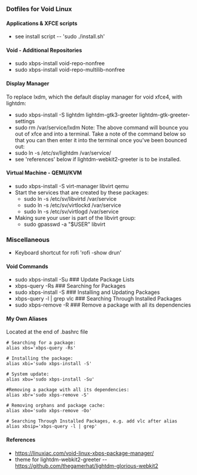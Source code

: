 ### Dotfiles for Void Linux

#### Applications & XFCE scripts
- see install script -- 'sudo ./install.sh'
	

#### Void - Additional Repositories
- sudo xbps-install void-repo-nonfree
- sudo xbps-install void-repo-multilib-nonfree

#### Display Manager
To replace lxdm, which the default display manager for void xfce4, with lightdm:
- sudo xbps-install -S lightdm lightdm-gtk3-greeter lightdm-gtk-greeter-settings
- sudo rm /var/service/lxdm
Note: The above command will bounce you out of xfce and into a terminal.  Take a note of the command below so that you can then enter it into the terminal once you've been bounced out:
- sudo ln -s /etc/sv/lightdm /var/service/
- see 'references' below if lightdm-webkit2-greeter is to be installed.

#### Virtual Machine - QEMU/KVM
- sudo xbps-install -S virt-manager libvirt qemu
- Start the services that are created by these packages:
	- sudo ln -s /etc/sv/libvirtd /var/service
	- sudo ln -s /etc/sv/virtlockd /var/service
	- sudo ln -s /etc/sv/virtlogd /var/service
- Making sure your user is part of the libvirt group:
	- sudo gpasswd -a "$USER" libvirt

### Miscellaneous
- Keyboard shortcut for rofi 'rofi -show drun'


#### Void Commands
- sudo xbps-install -Su         		### Update Package Lists
- xbps-query -Rs 				### Searching for Packages
- sudo xbps-install -S          		### Installing and Updating Packages
- xbps-query -l | grep vlc      		### Searching Through Installed Packages
- sudo xbps-remove -R           	### Remove a package with all its dependencies

#### My Own Aliases

Located at the end of .bashrc file

```
# Searching for a package:
alias xbs='xbps-query -Rs'

# Installing the package:
alias xbi='sudo xbps-install -S'

# System update:
alias xbu='sudo xbps-install -Su'

#Removing a package with all its dependencies:
alias xbr='sudo xbps-remove -S'

# Removing orphans and package cache:
alias xbo='sudo xbps-remove -Oo'

# Searching Through Installed Packages, e.g. add vlc after alias
alias xbsip='xbps-query -l | grep'
```

#### References
- https://linuxiac.com/void-linux-xbps-package-manager/
- theme for lightdm-webkit2-greeter -- https://github.com/thegamerhat/lightdm-glorious-webkit2
